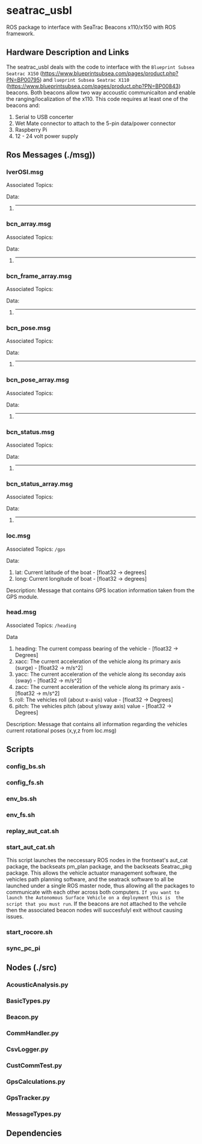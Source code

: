 # seatrac_usbl
ROS package to interface with SeaTrac Beacons x110/x150 with ROS framework.

## Hardware Description and Links
  The seatrac_usbl deals with the code to interface with the `Blueprint Subsea Seatrac X150` (https://www.blueprintsubsea.com/pages/product.php?PN=BP00795) and 
  `lueprint Subsea Seatrac X110` (https://www.blueprintsubsea.com/pages/product.php?PN=BP00843) beacons. Both beacons allow two way accoustic communicaiton and
  enable the ranging/localization of the x110. This code requires at least one of the beacons and:
  1. Serial to USB concerter
  2. Wet Mate connector to attach to the 5-pin data/power connector
  3. Raspberry Pi
  4. 12 - 24 volt power supply
  
## Ros Messages (./msg))

### IverOSI.msg
Associated Topics: 

Data:
1. -----


### bcn_array.msg
Associated Topics: 

Data:
1. -----

### bcn_frame_array.msg
Associated Topics: 

Data:
1. -----

### bcn_pose.msg
Associated Topics: 

Data:
1. -----

### bcn_pose_array.msg
Associated Topics: 

Data:
1. -----

### bcn_status.msg
Associated Topics: 

Data:
1. -----


### bcn_status_array.msg
Associated Topics: 

Data:
1. -----

### loc.msg
Associated Topics: `/gps`

Data:
1. lat: Current latitude of the boat - [float32 -> degrees]
2. long: Current longitude of boat - [float32 -> degrees]

Description: Message that contains GPS location information taken from the GPS module.


### head.msg
Associated Topics: `/heading`

Data
1. heading: The current compass bearing of the vehicle - [float32 -> Degrees]
2. xacc: The current acceleration of the vehicle along its primary axis (surge) - [float32 -> m/s^2]
3. yacc: The current acceleration of the vehicle along its seconday axis (sway) - [float32 -> m/s^2]
4. zacc: The current acceleration of the vehicle along its primary axis - [float32 -> m/s^2]
5. roll: The vehicles roll (about x-axis) value - [float32 -> Degrees]
6. pitch: The vehicles pitch (about y/sway axis) value - [float32 -> Degrees]

Description: Message that contains all information regarding the vehicles current rotational poses (x,y,z from loc.msg)


## Scripts

### config_bs.sh

### config_fs.sh

### env_bs.sh

### env_fs.sh

### replay_aut_cat.sh

### start_aut_cat.sh
This script launches the neccessary ROS nodes in the frontseat's aut_cat package, the backseats pm_plan package, and the backseats Seatrac_pkg package. 
This allows the vehicle actuator management software, the vehicles path planning software, and the seatrack software to all be launched under a single ROS master node,
thus allowing all the packages to communicate with each other across both computers. `If you want to launch the Autonomous Surface Vehicle on a deployment this is 
the script that you must run`. If the beacons are not attached to the vehcile then the associated beacon nodes will succesfulyl exit without causing issues.

### start_rocore.sh

### sync_pc_pi

## Nodes (./src)
### AcousticAnalysis.py
### BasicTypes.py
### Beacon.py
### CommHandler.py
### CsvLogger.py
### CustCommTest.py
### GpsCalculations.py
### GpsTracker.py
### MessageTypes.py

## Dependencies





